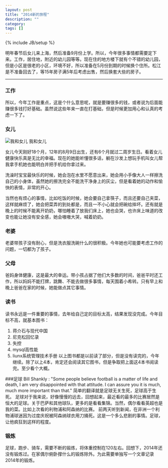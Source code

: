 ```yaml
---
layout: post
title: "2014新的旅程"
description: ""
category: 
tags: []
---
```

{% include JB/setup %}

明年春节后女儿来上海，然后准备9月份上学。所以，今年很多事情都需要定下来。工作，居住地，附近的幼儿园等等。现在住的地方楼下就有个不错的幼儿园，但是小区是很老的小区，环境不好，所以准备在5月份到期的时候换个住所。松江是不准备回去了，等15年房子满5年后考虑出售，然后换套大些的房子。

----------
### 工作
所以，今年工作是重点，这是个什么意思呢，就是要赚很多的钱，或者说为后面能赚很多钱打好基础。虽然说这些年来一直在打基础，但是时候更加用心和认真的考虑一下了。

### 女儿

![我和女儿](http://ww2.sinaimg.cn/mw690/4937a4efgw1edcvkhhry8j218g0xcam4.jpg)
我和女儿

女儿今天刚好18个月，12年的8月9日出生，还有6个月就过二周岁生日。看着女儿健康快乐真是无比的幸福。现在的她能听懂很多话，躺在沙发上想玩手机叫女儿帮我拿手机她也能明白并把手机给你拿过来。

洗澡时宝宝最快乐的时候，她会泡在水里不愿意出来，她会用小手像大人一样擦洗自己的小身体，虽然她的擦洗完全不能洗干净身上的灰尘，但是看着她的动作和愉快的表情，非常的开心。

当然也有烦心的事情，比如吃饭的时候，她会要自己拿筷子，而且还要自己夹菜，这样就麻烦了，她会把菜弄的到处都是，而且一不小心就会把碗给摔坏。还有就是晚上的时候不能离开奶奶，哪怕睡着了放我们床上，她也会哭，也许床上味道的改变也能让她没有安全感，她会嗷嗷大哭，喊着奶奶。

### 老婆
老婆带孩子没有耐心，但是洗衣服洗碗什么的很积极。今年她也可能要考虑工作的问题，一切都为了孩子。

### 父母
爸妈身体健康，这是最大的幸运。带小孩占据了他们大多数的时间，爸爸平时还工作，所以妈妈不能打牌，跳舞、不能去做很多事情，每天围着小希转。只有早上和晚上爸爸在家的时候，她能做点其它事情。

### 读书
读书永远是一件重要的事情，去年给自己定的目标太高，结果发现没完成。今年目标不高，就基本图书：
1. 蒋介石与现代中国
2. 尼克松回忆录
3. 失控
4. mysql高性能
5. liunx系统管理技术手册
以上图书都是以前读了部分，但是没有读完的，今年继续。除了以上4本，肯定还会阅读其它图书，但是争取把上面这4本书阅读完。至少看个大概。

###足球
	Bill Shankly : 
	"Some people believe football is a matter of life and death, I am very disappointed with that attitude. I can assure you it is much, much more important than that." 
简单的翻译就是足球无关生死，足球高于生死。
足球对于我来说，好像慢慢的远去，回想起来，最近看的最多的比赛居然是恒大的足球。关于巴萨和其他球队，更多的是看看集锦。当然，偶尔看看英超也是我的菜。比如上次看的利物浦和阿森纳的比赛。
前两天听到新闻，在非洲一个利物浦球迷因为过度庆祝被阿森纳球衣用刀捅死。这是一个多么悲剧的事情。足球，让他疯狂到这样的程度。

### 锻炼
足球，跑步、骑车，需要不断的锻炼，将体重控制在120左右。回想下，2014年还没有锻炼过。在家偶尔俯卧撑什么的锻炼除外。为此需要单独写一个文章记录2014年的锻炼。


